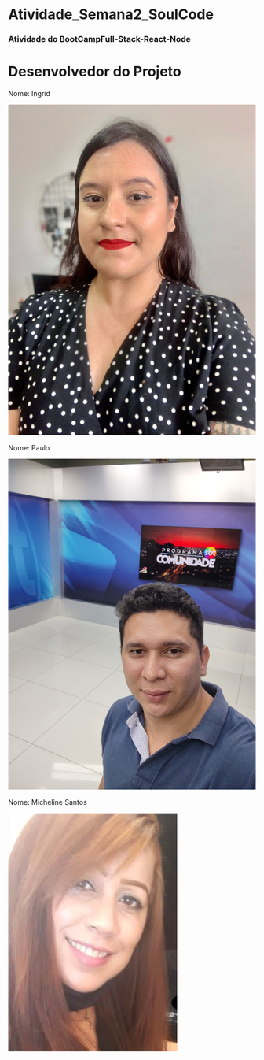 # Atividade_Semana2_SoulCode
### Atividade do BootCampFull-Stack-React-Node

<h1>Desenvolvedor do Projeto</h1>


<p>Nome: Ingrid</p>
<img src="styles/img/ingrid01.jpg" alt="Ingrid"  width: 100px;>

<p>Nome: Paulo</p>
<img src="styles/img/Paulo.jpg" alt="Paulo" width: 100px;>

<p>Nome: Micheline Santos </p>
<img src="styles/img/Micheline.png" alt="Micheline" width: 250px;>
